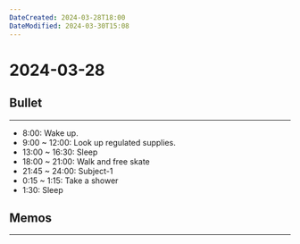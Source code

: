```yaml
---
DateCreated: 2024-03-28T18:00
DateModified: 2024-03-30T15:08
---
```

# 2024-03-28

## Bullet
---
- 8:00: Wake up.
- 9:00 ~ 12:00: Look up regulated supplies.
- 13:00 ~ 16:30: Sleep
- 18:00 ~ 21:00: Walk and free skate
- 21:45 ~ 24:00: Subject-1
- 0:15 ~ 1:15: Take a shower
- 1:30: Sleep

## Memos
---
